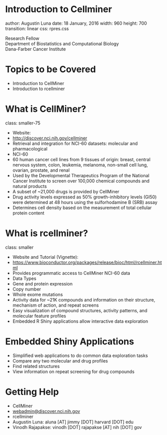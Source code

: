 
<script>
  (function(i,s,o,g,r,a,m){i['GoogleAnalyticsObject']=r;i[r]=i[r]||function(){
  (i[r].q=i[r].q||[]).push(arguments)},i[r].l=1*new Date();a=s.createElement(o),
  m=s.getElementsByTagName(o)[0];a.async=1;a.src=g;m.parentNode.insertBefore(a,m)
  })(window,document,'script','//www.google-analytics.com/analytics.js','ga');

  ga('create', 'UA-317478-17', 'auto');
  ga('send', 'pageview');

</script>


Introduction to Cellminer
===
author: Augustin Luna
date: 18 January, 2016
width: 960
height: 700
transition: linear
css: rpres.css

<!-- NOTE: Styling and external images may be missing --> 

<p>Research Fellow
  <br/>
  Department of Biostatistics and Computational Biology
  <br/>
  Dana-Farber Cancer Institute
</p>
<div class="footer" style="display:none;"><img src="img/dfci_logo.gif" height="60px" width="330px" /></div>

Topics to be Covered
===
* Introduction to CellMiner
* Introduction to rcellminer

What is CellMiner?
===
class: smaller-75 

* Website: 
 * http://discover.nci.nih.gov/cellminer
* Retrieval and integration for NCI-60 datasets: molecular and pharmacological
* NCI-60
 * 60 human cancer cell lines from 9 tissues of origin: breast, central nervous system, colon, leukemia, melanoma, non-small cell lung, ovarian, prostate, and renal
 * Used by the Developmental Therapeutics Program of the National Cancer Institute to screen over 100,000 chemical compounds and natural products
* A subset of ~21,000 drugs is provided by CellMiner 
* Drug activity levels expressed as 50% growth-inhibitory levels (GI50) were determined at 48 hours using the sulforhodamine B (SRB) assay
 * Determines cell density based on the measurement of total cellular protein content
 
What is rcellminer?
===
class: smaller 

* Website and Tutorial (Vignette):
 * https://www.bioconductor.org/packages/release/bioc/html/rcellminer.html
* Provides programmatic access to CellMiner NCI-60 data
* Data Types
 * Gene and protein expression
 * Copy number
 * Whole exome mutations
 * Activity data for ~21K compounds and information on their structure, mechanism of action, and repeat screens
* Easy visualization of compound structures, activity patterns, and molecular feature profiles
* Embedded R Shiny applications allow interactive data exploration

Embedded Shiny Applications
===
* Simplified web applications to do common data exploration tasks
 * Compare any two molecular and drug profiles 
 * Find related structures 
 * View information on repeat screening for drug compounds

Getting Help
===
* CellMiner
 * webadmin@discover.nci.nih.gov
* rcellminer 
 * Augustin Luna: aluna [AT] jimmy [DOT] harvard [DOT] edu 
 * Vinodh Rajapakse: vinodh [DOT] rajapakse [AT] nih [DOT] gov 
 
